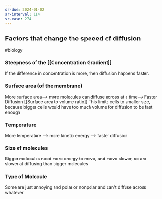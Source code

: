 ```yaml
---
sr-due: 2024-01-02
sr-interval: 114
sr-ease: 274
---
```

## Factors that change the speeed of diffusion
#biology 

### Steepness of the [[Concentration Gradient]]
If the difference in concentration is more, then diffusion happens faster.
### Surface area (of the membrane)
More surface area--> more molecules can diffuse across at a time--> Faster Diffusion
[[Surface area to volume ratio]]
This limits cells to smaller size, because bigger cells would have too much volume for diffusion to be fast enough
### Temperature
More temperature --> more kinetic energy --> faster diffusion
### Size of molecules
Bigger molecules need more energy to move, and move slower, so are slower at diffusing than bigger molecules
### Type of Molecule
Some are just annoying and polar or nonpolar and can't diffuse across whatever
